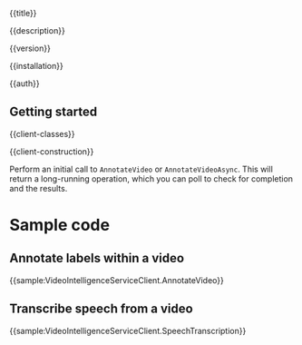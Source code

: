 {{title}}

{{description}}

{{version}}

{{installation}}

{{auth}}

## Getting started

{{client-classes}}

{{client-construction}}

Perform an initial call to `AnnotateVideo` or `AnnotateVideoAsync`.
This will return a long-running operation, which you can poll to
check for completion and the results.

# Sample code

## Annotate labels within a video

{{sample:VideoIntelligenceServiceClient.AnnotateVideo}}

## Transcribe speech from a video

{{sample:VideoIntelligenceServiceClient.SpeechTranscription}}
